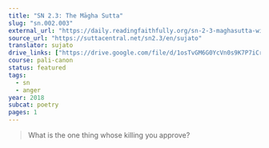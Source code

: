 ```yaml
---
title: "SN 2.3: The Māgha Sutta"
slug: "sn.002.003"
external_url: "https://daily.readingfaithfully.org/sn-2-3-maghasutta-with-magha/"
source_url: "https://suttacentral.net/sn2.3/en/sujato"
translator: sujato
drive_links: ["https://drive.google.com/file/d/1osTvGM6G0YcVn0s9K7P7iCrKmG4yWmMW/view?usp=drivesdk"]
course: pali-canon
status: featured
tags:
  - sn
  - anger
year: 2018
subcat: poetry
pages: 1
---
```


> What is the one thing
whose killing you approve?
